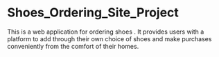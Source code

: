 # Shoes_Ordering_Site_Project
This is a web application for ordering shoes . It provides users with a platform to add through their own choice of shoes and make purchases conveniently from the comfort of their homes.
